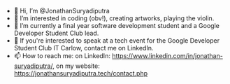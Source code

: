 - 👋 Hi, I’m @JonathanSuryadiputra
- 👀 I’m interested in coding (obv!), creating artworks, playing the violin.
- 🌱 I’m currently a final year software development student and a Google Developer Student Club lead.
- 💞️ If you're interested to speak at a tech event for the Google Developer Student Club IT Carlow, contact me on LinkedIn.
- 📫 How to reach me: on LinkedIn: https://www.linkedin.com/in/jonathan-suryadiputra/, on my website: https://jonathansuryadiputra.tech/contact.php

<!---
JonathanSuryadiputra/JonathanSuryadiputra is a ✨ special ✨ repository because its `README.md` (this file) appears on your GitHub profile.
You can click the Preview link to take a look at your changes.
--->
